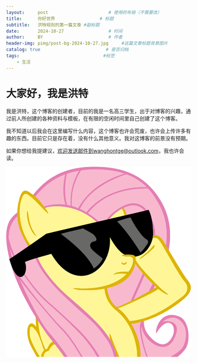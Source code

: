 ```yaml
---
layout:     post                       # 使用的布局（不需要改）
title:      你好世界                 # 标题 
subtitle:   洪特规则的第一篇文章 #副标题
date:       2024-10-27                 # 时间
author:     BY                         # 作者
header-img: pimg/post-bg-2024-10-27.jpg     #这篇文章标题背景图片
catalog: true                         # 是否归档
tags:                                #标签
    - 生活
---
```


# 大家好，我是洪特

我是洪特，这个博客的创建者，目前的我是一名高三学生，出于对博客的兴趣，通过前人所创建的各种资料与模板，在有限的空闲时间里自己创建了这个博客。

我不知道以后我会在这里编写什么内容，这个博客也许会荒废，也许会上传许多有趣的东西。目前它只是存在着，没有什么其他意义。我对这博客的前景没有预期。

如果你想给我提建议，欢迎发送邮件到wanghontge@outlook.com，我也许会读。



![post-01-2024-10-27.png](pimg/post-01-2024-10-27.png)
